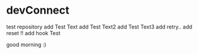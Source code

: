 # devConnect
test repository
add Test Text
add Test Text2
add Test Text3
add retry..
add reset !!
add hook Test

good morning :)
